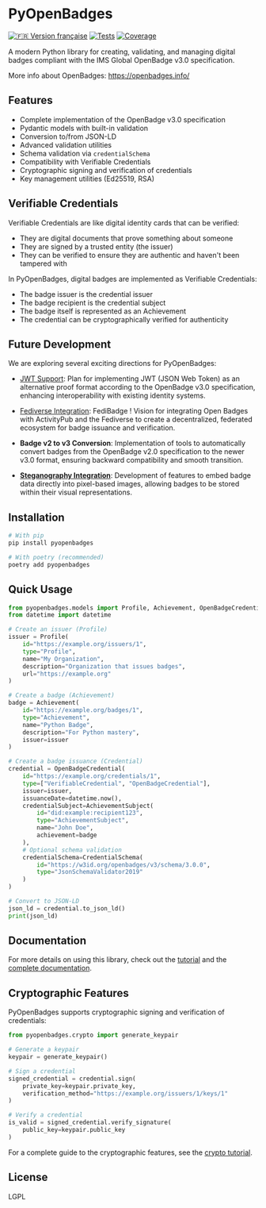 # PyOpenBadges

[![🇫🇷 Version française](https://img.shields.io/badge/🇫🇷_Version_française-blue.svg)](README.fr.md)
[![Tests](https://img.shields.io/github/actions/workflow/status/username/pyopenbadges/tests.yml?branch=main&label=tests)](https://github.com/username/pyopenbadges/actions)
[![Coverage](https://img.shields.io/codecov/c/github/username/pyopenbadges)](https://codecov.io/gh/username/pyopenbadges)

A modern Python library for creating, validating, and managing digital badges compliant with the IMS Global OpenBadge v3.0 specification.

More info about OpenBadges: https://openbadges.info/

## Features

- Complete implementation of the OpenBadge v3.0 specification
- Pydantic models with built-in validation
- Conversion to/from JSON-LD
- Advanced validation utilities
- Schema validation via `credentialSchema`
- Compatibility with Verifiable Credentials
- Cryptographic signing and verification of credentials
- Key management utilities (Ed25519, RSA)

## Verifiable Credentials

Verifiable Credentials are like digital identity cards that can be verified:

- They are digital documents that prove something about someone
- They are signed by a trusted entity (the issuer)
- They can be verified to ensure they are authentic and haven't been tampered with

In PyOpenBadges, digital badges are implemented as Verifiable Credentials:
- The badge issuer is the credential issuer
- The badge recipient is the credential subject
- The badge itself is represented as an Achievement
- The credential can be cryptographically verified for authenticity

## Future Development

We are exploring several exciting directions for PyOpenBadges:

- [JWT Support](TODO_JWT_Support.md): Plan for implementing JWT (JSON Web Token) as an alternative proof format according to the OpenBadge v3.0 specification, enhancing interoperability with existing identity systems.

- [Fediverse Integration](TODO_Fediverse.md): FediBadge ! Vision for integrating Open Badges with ActivityPub and the Fediverse to create a decentralized, federated ecosystem for badge issuance and verification.

- **Badge v2 to v3 Conversion**: Implementation of tools to automatically convert badges from the OpenBadge v2.0 specification to the newer v3.0 format, ensuring backward compatibility and smooth transition.

- [**Steganography Integration**](TODO_Steganography.md): Development of features to embed badge data directly into pixel-based images, allowing badges to be stored within their visual representations.


## Installation

```bash
# With pip
pip install pyopenbadges

# With poetry (recommended)
poetry add pyopenbadges
```

## Quick Usage

```python
from pyopenbadges.models import Profile, Achievement, OpenBadgeCredential, AchievementSubject, CredentialSchema
from datetime import datetime

# Create an issuer (Profile)
issuer = Profile(
    id="https://example.org/issuers/1",
    type="Profile",
    name="My Organization",
    description="Organization that issues badges",
    url="https://example.org"
)

# Create a badge (Achievement)
badge = Achievement(
    id="https://example.org/badges/1",
    type="Achievement",
    name="Python Badge",
    description="For Python mastery",
    issuer=issuer
)

# Create a badge issuance (Credential)
credential = OpenBadgeCredential(
    id="https://example.org/credentials/1",
    type=["VerifiableCredential", "OpenBadgeCredential"],
    issuer=issuer,
    issuanceDate=datetime.now(),
    credentialSubject=AchievementSubject(
        id="did:example:recipient123",
        type="AchievementSubject",
        name="John Doe",
        achievement=badge
    ),
    # Optional schema validation
    credentialSchema=CredentialSchema(
        id="https://w3id.org/openbadges/v3/schema/3.0.0",
        type="JsonSchemaValidator2019"
    )
)

# Convert to JSON-LD
json_ld = credential.to_json_ld()
print(json_ld)
```

## Documentation

For more details on using this library, check out the [tutorial](TUTORIAL.md) and the [complete documentation](DOCUMENTATION.md).

## Cryptographic Features

PyOpenBadges supports cryptographic signing and verification of credentials:

```python
from pyopenbadges.crypto import generate_keypair

# Generate a keypair
keypair = generate_keypair()

# Sign a credential
signed_credential = credential.sign(
    private_key=keypair.private_key,
    verification_method="https://example.org/issuers/1/keys/1"
)

# Verify a credential
is_valid = signed_credential.verify_signature(
    public_key=keypair.public_key
)
```

For a complete guide to the cryptographic features, see the [crypto tutorial](TUTORIAL.crypto.md).

## License

LGPL

